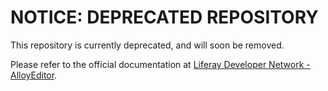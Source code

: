 # NOTICE: DEPRECATED REPOSITORY

This repository is currently deprecated, and will soon be removed.

Please refer to the official documentation at
[Liferay Developer Network - AlloyEditor](https://dev.liferay.com/develop/tutorials/-/knowledge_base/7-0/alloyeditor).